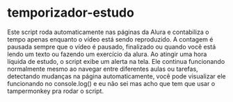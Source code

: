 # temporizador-estudo
Este script roda automaticamente nas páginas da Alura e contabiliza o tempo apenas enquanto o vídeo está sendo reproduzido. A contagem é pausada sempre que o vídeo é pausado, finalizado ou quando você está lendo um texto ou fazendo um exercício da alura. Ao atingir uma hora líquida de estudo, o script exibe um alerta na tela. Ele continua funcionando normalmente mesmo ao navegar entre diferentes aulas ou tarefas, detectando mudanças na página automaticamente, você pode visualizar ele funcionando no console.log() e eu não sei mas acho que tem que usar o tampermonkey pra rodar o script.
